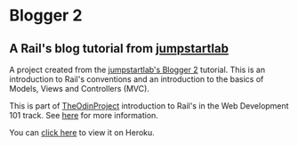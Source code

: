 # Blogger 2

## A Rail's blog tutorial from [jumpstartlab](http://jumpstartlab.com/)

A project created from the [jumpstartlab's Blogger 2]( http://tutorials.jumpstartlab.com/projects/blogger.html) tutorial. This is an introduction to Rail's conventions and an introduction to the basics of Models, Views and Controllers (MVC).

This is part of [TheOdinProject](http://www.theodinproject.com) introduction to Rail's in the Web Development 101 track. See [here](http://www.theodinproject.com/courses/web-development-101/lessons/ruby-on-rails) for more information.

You can [click here](http://tutorials.jumpstartlab.com/projects/blogger.html) to view it on Heroku.